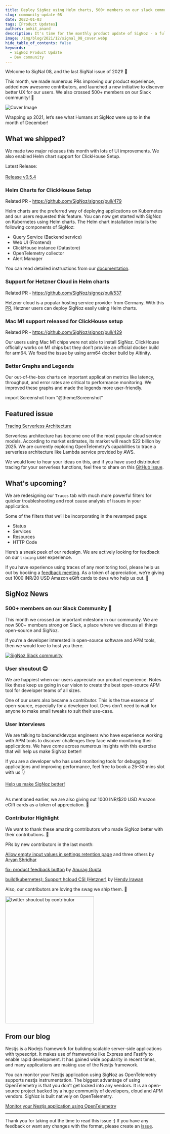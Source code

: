 ```yaml
---
title: Deploy SigNoz using Helm charts, 500+ members on our slack community - SigNal 08
slug: community-update-08
date: 2022-01-03
tags: [Product Updates]
authors: ankit_anand
description: It's time for the monthly product update of SigNoz - a full-stack open-source APM tool. Find out what we've been upto at SigNoz during December, 2021.
image: /img/blog/2021/12/signal_08_cover.webp
hide_table_of_contents: false
keywords:
  - SigNoz Product Update
  - Dev community
---
```


<head>
  <link rel="canonical" href="https://signoz.io/blog/community-update-08/"/>
</head>

Welcome to SigNal 08, and the last SigNal issue of 2021! 🥳

This month, we made numerous PRs improving our product experience, added new awesome contributors, and launched a new initiative to discover better UX for our users. We also crossed 500+ members on our Slack community! 🥳

<!--truncate-->

![Cover Image](/img/blog/2021/12/signal_08_cover.webp)

Wrapping up 2021, let’s see what Humans at SigNoz were up to in the month of December!

## What we shipped?

We made two major releases this month with lots of UI improvements. We also enabled Helm chart support for ClickHouse Setup.

Latest Release:<br></br>
<a href = "https://github.com/SigNoz/signoz/releases/tag/v0.5.4" rel="noopener noreferrer nofollow" target="_blank" >Release v0.5.4</a>

### Helm Charts for ClickHouse Setup

Related PR - <a href = "https://github.com/SigNoz/signoz/pull/479" rel="noopener noreferrer nofollow" target="_blank" >https://github.com/SigNoz/signoz/pull/479</a>

Helm charts are the preferred way of deploying applications on Kubernetes and our users requested this feature. You can now get started with SigNoz on Kubernetes using Helm charts. The Helm chart installation installs the following components of SigNoz:

- Query Service (Backend service)
- Web UI (Frontend)
- ClickHouse instance (Datastore)
- OpenTelemetry collector
- Alert Manager

You can read detailed instructions from our [documentation](https://signoz.io/docs/install/kubernetes).

### Support for Hetzner Cloud in Helm charts

Related PR - <a href = "https://github.com/SigNoz/signoz/pull/537" rel="noopener noreferrer nofollow" target="_blank" >https://github.com/SigNoz/signoz/pull/537</a>

Hetzner cloud is a popular hosting service provider from Germany. With this [PR](https://github.com/SigNoz/signoz/pull/537), Hetzner users can deploy SigNoz easily using Helm charts.

### Mac M1 support released for ClickHouse setup

Related PR - <a href = "https://github.com/SigNoz/signoz/pull/429" rel="noopener noreferrer nofollow" target="_blank" >https://github.com/SigNoz/signoz/pull/429</a>

Our users using Mac M1 chips were not able to install SigNoz. ClickHouse officially works on M1 chips but they don’t provide an official docker build for arm64. We fixed the issue by using arm64 docker build by Altinity.

### Better Graphs and Legends

Our out-of-the-box charts on important application metrics like latency, throughput, and error rates are critical to performance monitoring. We improved these graphs and made the legends more user-friendly.

import Screenshot from "@theme/Screenshot"

<Screenshot
   alt="Application latency charts on SigNoz dashboard"
   height={500}
   src="/img/blog/2021/12/graphs_legends.webp"
   title="Application latency charts on SigNoz metrics tab"
   width={500}
/>

## Featured issue

<a href = "https://github.com/SigNoz/signoz/issues/530" rel="noopener noreferrer nofollow" target="_blank" >Tracing Serverless Architecture</a>

Serverless architecture has become one of the most popular cloud service models. According to market estimates, its market will reach $22 billion by 2025. We are currently exploring OpenTelemetry’s capabilities to trace a serverless architecture like Lambda service provided by AWS.

We would love to hear your ideas on this, and if you have used distributed tracing for your serverless functions, feel free to share on this [GitHub issue](https://github.com/SigNoz/signoz/issues/530).

## What's upcoming?

We are redesigning our `Traces` tab with much more powerful filters for quicker troubleshooting and root cause analysis of issues in your application.

Some of the filters that we’ll be incorporating in the revamped page:

- Status
- Services
- Resources
- HTTP Code

Here’s a sneak peek of our redesign. We are actively looking for feedback on our `tracing` user experience.

<Screenshot
   alt="Application latency charts on SigNoz dashboard"
   height={500}
   src="/img/blog/2021/12/trace_filters_v2_search.webp"
   title="Sneak peek of our redesigned Traces tab"
   width={700}
/>

If you have experience using traces of any monitoring tool, please help us out by booking a [feedback meeting](https://calendly.com/ankit-signoz/user-feedback). As a token of appreciation, we’re giving out 1000 INR/20 USD Amazon eGift cards to devs who help us out. 🙂

## SigNoz News

### 500+ members on our Slack Community 🥳

This month we crossed an important milestone in our community. We are now 500+ members strong on Slack, a place where we discuss all things open-source and SigNoz.

If you’re a developer interested in open-source software and APM tools, then we would love to host you there.

[![SigNoz Slack community](/img/blog/common/join_slack_cta.webp)](https://signoz.io/slack)

### User shoutout 😊

We are happiest when our users appreciate our product experience. Notes like these keep us going in our vision to create the best open-source APM tool for developer teams of all sizes.

[<Screenshot
   alt="User testimonial for SigNoz"
   height={500}
   src="/img/blog/2021/12/user_love.webp"
   width={500}
/>](https://www.linkedin.com/posts/pawan-bhadauria-25980b7_seed-to-scale-podcast-series-by-accel-insights-activity-6877448856892768256-Fapw)

One of our users also became a contributor. This is the true essence of open-source, especially for a developer tool. Devs don’t need to wait for anyone to make small tweaks to suit their use-case.

### User Interviews

We are talking to backend/devops engineers who have experience working with APM tools to discover challenges they face while monitoring their applications. We have come across numerous insights with this exercise that will help us make SigNoz better!

If you are a developer who has used monitoring tools for debugging applications and improving performance, feel free to book a 25-30 mins slot with us 👇

[Help us make SigNoz better!](https://calendly.com/ankit-signoz/user-feedback)<br></br>

As mentioned earlier, we are also giving out 1000 INR/$20 USD Amazon eGift cards as a token of appreciation. 🙌

### Contributor Highlight

We want to thank these amazing contributors who made SigNoz better with their contributions. 🤗

PRs by new contributors in the last month:

[Allow empty input values in settings retention page](https://github.com/SigNoz/signoz/pull/459) and three others by [Aryan Shridhar](https://github.com/aryanshridhar)

[fix: product feedback button](https://github.com/SigNoz/signoz/pull/458) by [Anurag Gupta](https://github.com/Anurag5086)

[build(kubernetes): Support hcloud CSI (Hetzner)](https://github.com/SigNoz/signoz/pull/537) by [Hendy Irawan](https://github.com/ceefour)

Also, our contributors are loving the swag we ship them. 🥳

<!-- [<Screenshot
   alt="User testimonial for SigNoz"
   height={600}
   src="/img/blog/2021/12/contributor_swag_love.webp"
   width={300}
/>](https://twitter.com/anurag_gupta23/status/1476089058384252929) -->

<div align="left">
<a href="https://twitter.com/anurag_gupta23/status/1476089058384252929">
  <img src="/img/blog/2021/12/contributor_swag_love.webp" alt="twitter shoutout by contributor"
       height = "400" width = "280"/> </a>
</div>

## From our blog

Nestjs is a Nodejs framework for building scalable server-side applications with typescript. It makes use of frameworks like Express and Fastify to enable rapid development. It has gained wide popularity in recent times, and many applications are making use of the Nestjs framework.

You can monitor your Nestjs application using SigNoz as OpenTelemetry supports nestjs instrumentation. The biggest advantage of using OpenTelemetry is that you don’t get locked into any vendors. It is an open-source project backed by a huge community of developers, cloud and APM vendors. SigNoz is built natively on OpenTelemetry.

[Monitor your Nestjs application using OpenTelemetry](https://signoz.io/blog/opentelemetry-nestjs/)

---

Thank you for taking out the time to read this issue :) If you have any feedback or want any changes with the format, please create an [issue](https://github.com/SigNoz/signoz/issues).
